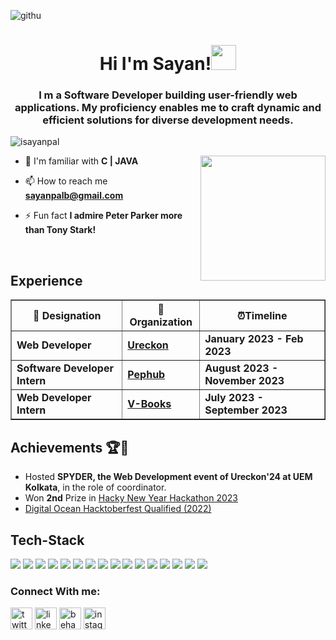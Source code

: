 ![githu](https://github.com/isayanpal/isayanpal/assets/102523492/57fe3062-07b4-41ca-aeb3-06e9913d4f94)


<h1 align="center">Hi I'm Sayan!<img src="https://media.giphy.com/media/hvRJCLFzcasrR4ia7z/giphy.gif" width=40 /></h1>
<h3 align="center"> I m a Software Developer building user-friendly web applications. My proficiency enables me to craft dynamic and efficient solutions for diverse development needs. </h3>
<p align="left"> <img src="https://komarev.com/ghpvc/?username=isayanpal&label=Profile%20views&color=0e75b6&style=flat" alt="isayanpal" /> </p>

<img align="right"  height="200" src="https://media.baamboozle.com/uploads/images/1114175/1675088036_149691_gif-url.gif"  />




- 💬 I'm familiar with **C | JAVA**

- 📫 How to reach me **sayanpalb@gmail.com**

- ⚡ Fun fact **I admire Peter Parker more than Tony Stark!**
<br>

## Experience
<table border="1">
        <tr>
            <th>💼 Designation</th>
            <th>🏢Organization</th>
            <th>⏰Timeline </th>
        </tr>
        <tr>
            <td><b>Web Developer</b></td>
            <td><a href="https://ureckon.uem.edu.in/"><b>Ureckon</b></a></td>
            <td><b>January 2023 - Feb 2023</b></td>
        </tr>
        <tr>
            <td><b>Software Developer Intern</b></td>
            <td><a href="https://www.pephub.tech/"><b>Pephub</b></a></td>
            <td><b>August 2023 - November 2023</b></td>
        </tr>
        <tr>
            <td><b>Web Developer Intern</b></td>
            <td><a href="https://www.linkedin.com/company/v-books/?originalSubdomain=in"><b>V-Books</b></a></td>
            <td><b>July 2023 - September 2023</b></td>
        </tr>
    </table>


## Achievements 🏆🎉
- Hosted <b>SPYDER, the Web Development event of Ureckon'24 at UEM Kolkata</b>, in the role of coordinator.
- Won <b>2nd</b> Prize in <a href="https://devpost.com/software/my-listed-habits-mlh">Hacky New Year Hackathon 2023</a>
- <a href="https://www.linkedin.com/posts/sayan-snigdha-pal_hacktoberfest2022-hacktoberfest-swags-activity-7031565461225947136-XUbn?utm_source=share&utm_medium=member_desktop">Digital Ocean Hacktoberfest Qualified (2022)</a>



## Tech-Stack
  <img src="https://img.shields.io/badge/Java-ED8B00?style=for-the-badge&logo=openjdk&logoColor=white"/>&nbsp;<img src="https://img.shields.io/badge/C-00599C?style=for-the-badge&logo=c&logoColor=white"/>&nbsp;<img src=" https://img.shields.io/badge/JavaScript-F7DF1E?style=for-the-badge&logo=JavaScript&logoColor=white"/>&nbsp;<img src="https://img.shields.io/badge/React-20232A?style=for-the-badge&logo=react&logoColor=61DAFB"/>&nbsp;<img src="https://img.shields.io/badge/Node.js-43853D?style=for-the-badge&logo=node.js&logoColor=white"/>&nbsp;<img src="https://img.shields.io/badge/TypeScript-007ACC?style=for-the-badge&logo=typescript&logoColor=white"/>&nbsp;<img src="https://img.shields.io/badge/Tailwind_CSS-38B2AC?style=for-the-badge&logo=tailwind-css&logoColor=white"/>&nbsp;<img src="https://img.shields.io/badge/Sass-CC6699?style=for-the-badge&logo=sass&logoColor=white"/>&nbsp;<img src="https://img.shields.io/badge/MongoDB-4EA94B?style=for-the-badge&logo=mongodb&logoColor=white"/>&nbsp;<img src="https://img.shields.io/badge/Express.js-404D59?style=for-the-badge"/>&nbsp;<img src="https://img.shields.io/badge/React_Router-CA4245?style=for-the-badge&logo=react-router&logoColor=white"/>&nbsp;<img src="https://img.shields.io/badge/npm-CB3837?style=for-the-badge&logo=npm&logoColor=white"/>&nbsp;<img src="https://img.shields.io/badge/Vercel-000000?style=for-the-badge&logo=vercel&logoColor=white`"/>&nbsp;<img src="https://img.shields.io/badge/Netlify-00C7B7?style=for-the-badge&logo=netlify&logoColor=white"/>&nbsp;<img src="https://img.shields.io/badge/GIT-E44C30?style=for-the-badge&logo=git&logoColor=white"/>&nbsp;<img src="https://img.shields.io/badge/Figma-F24E1E?style=for-the-badge&logo=figma&logoColor=white"/>



### Connect With me:

<p align="left">
  <a href="https://twitter.com/sayanstwt" target="blank"><img src="https://img.shields.io/static/v1?message=Twitter&logo=twitter&label=&color=1DA1F2&logoColor=white&labelColor=&style=for-the-badge" height="35" alt="twitter logo"  /></a>
  <a href="https://linkedin.com/in/sayan-snigdha-pal-bbb3a3238" target="blank"><img src="https://img.shields.io/static/v1?message=LinkedIn&logo=linkedin&label=&color=0077B5&logoColor=white&labelColor=&style=for-the-badge" height="35" alt="linkedin logo"  /></a>
  <a href="https://www.behance.net/sayanpal8" target="blank"><img src="https://img.shields.io/static/v1?message=Behance&logo=behance&label=&color=1769ff&logoColor=white&labelColor=&style=for-the-badge" height="35" alt="behance logo"  /></a>
  <a href="https://instagram.com/isayanpal" target="blank"><img src="https://img.shields.io/static/v1?message=Instagram&logo=instagram&label=&color=E4405F&logoColor=white&labelColor=&style=for-the-badge" height="35" alt="instagram logo"  /></a>
</p>
